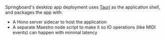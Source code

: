 Springboard's desktop app deployment uses [Tauri](https://v2.tauri.app) as the application shell, and packages the app with:

- A Hono server sidecar to host the application
- A separate Maestro node script to make it so IO operations (like MIDI events) can happen with minimal latency
